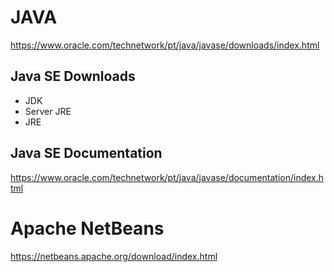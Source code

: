 # JAVA
https://www.oracle.com/technetwork/pt/java/javase/downloads/index.html

## Java SE Downloads
- JDK
- Server JRE
- JRE

## Java SE Documentation
https://www.oracle.com/technetwork/pt/java/javase/documentation/index.html

# Apache NetBeans
https://netbeans.apache.org/download/index.html